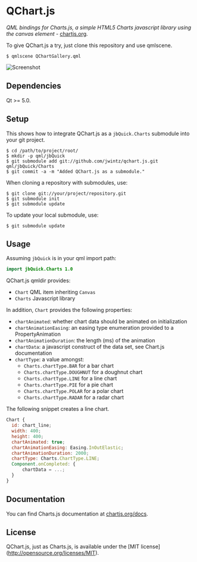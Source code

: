 # QChart.js

*QML bindings for Charts.js, a simple HTML5 Charts javascript library
 using the canvas element* -
 [chartjs.org](http://www.chartjs.org).

To give QChart.js a try, just clone this repository and use qmlscene.

```Shell
$ qmlscene QChartGallery.qml
```

![Screenshot](http://jwintz.me/images/qchart.png)

## Dependencies

Qt >= 5.0.

## Setup

This shows how to integrate QChart.js as a ``jbQuick.Charts`` submodule into your git project.

```Shell
$ cd /path/to/project/root/
$ mkdir -p qml/jbQuick
$ git submodule add git://github.com/jwintz/qchart.js.git qml/jbQuick/Charts
$ git commit -a -m "Added QChart.js as a submodule."
```

When cloning a repository with submodules, use:

```Shell
$ git clone git://your/project/repository.git
$ git submodule init
$ git submodule update
```

To update your local submodule, use:

```Shell
$ git submodule update
```

## Usage

Assuming ``jbQuick`` is in your qml import path:

```QML
import jbQuick.Charts 1.0
```

QChart.js qmldir provides:
* ``Chart`` QML item inheriting ``Canvas``
* ``Charts`` Javascript library

In addition, ``Chart`` provides the following properties:
* ``chartAnimated``: whether chart data should be animated on initialization
* ``chartAnimationEasing``: an easing type enumeration provided to a PropertyAnimation
* ``chartAnimationDuration``: the length (ms) of the animation
* ``chartData``: a javascript construct of the data set, see Chart.js documentation
* ``chartType``: a value amongst:
  * ``Charts.chartType.BAR`` for a bar chart
  * ``Charts.chartType.DOUGHNUT`` for a doughnut chart
  * ``Charts.chartType.LINE`` for a line chart
  * ``Charts.chartType.PIE`` for a pie chart
  * ``Charts.chartType.POLAR`` for a polar chart
  * ``Charts.chartType.RADAR`` for a radar chart

The following snippet creates a line chart.

```QML
Chart {
  id: chart_line;
  width: 400;
  height: 400;
  chartAnimated: true;
  chartAnimationEasing: Easing.InOutElastic;
  chartAnimationDuration: 2000;
  chartType: Charts.ChartType.LINE;
  Component.onCompleted: {
      chartData = ...;
  }
}
```

## Documentation

You can find Charts.js documentation at
[chartjs.org/docs](http://www.chartjs.org/docs).

## License

QChart.js, just as Charts.js, is available under the [MIT license]
(http://opensource.org/licenses/MIT).
